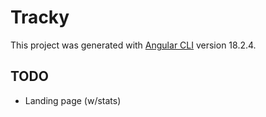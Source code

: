 # Tracky

This project was generated with [Angular CLI](https://github.com/angular/angular-cli) version 18.2.4.

## TODO

- Landing page (w/stats)
